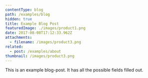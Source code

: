 ```yaml
---
contentType: blog
path: /examples/blog
hidden: true
title: Example Blog Post
featuredImage: ./images/product1.png
date: 2017-08-08T17:12:33.962Z
attachments:
  - filename: /images/product3.png
related:
  - post: /examples/about
thumbnail: /images/product3.png
---
```

This is an example blog-post. It has all the possible fields filled out.